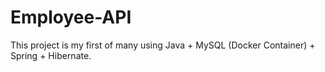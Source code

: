 # Employee-API
This project is my first of many using Java + MySQL (Docker Container) + Spring + Hibernate.
